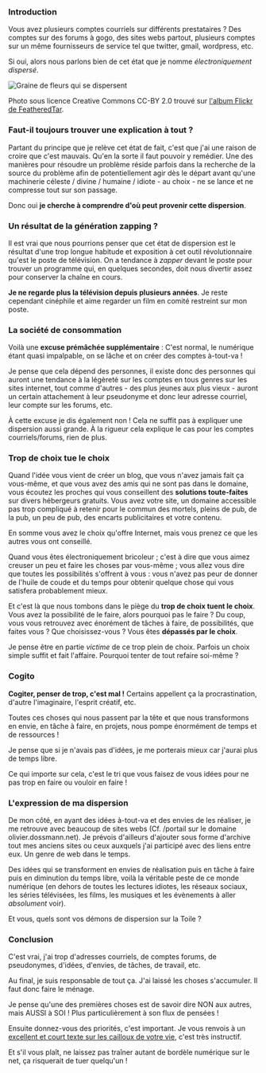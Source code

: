 ### Introduction

Vous avez plusieurs comptes courriels sur différents prestataires ? Des comptes sur des forums à gogo, des sites webs partout, plusieurs comptes sur un même fournisseurs de service tel que twitter, gmail, wordpress, etc.

Si oui, alors nous parlons bien de cet état que je nomme *électroniquement dispersé*.

![Graine de fleurs qui se dispersent](${BLOG_URL}/images/nature/fleurs_disperses.jpg)

Photo sous licence Creative Commons CC-BY 2.0 trouvé sur [l'album Flickr de FeatheredTar](www.flickr.com/photos/featheredtar/2305728728/).

### Faut-il toujours trouver une explication à tout ?

Partant du principe que je relève cet état de fait, c'est que j'ai une raison de croire que c'est mauvais. Qu'en la sorte il faut pouvoir y remédier. Une des manières pour résoudre un problème réside parfois dans la recherche de la source du problème afin de potentiellement agir dès le départ avant qu'une machinerie céleste / divine / humaine / idiote - au choix - ne se lance et ne compresse tout sur son passage.

Donc oui **je cherche à comprendre d'où peut provenir cette dispersion**.

### Un résultat de la génération zapping ?

Il est vrai que nous pourrions penser que cet état de dispersion est le résultat d'une trop longue habitude et exposition à cet outil révolutionnaire qu'est le poste de télévision. On a tendance à *zapper* devant le poste pour trouver un programme qui, en quelques secondes, doit nous divertir assez pour conserver la chaîne en cours.

**Je ne regarde plus la télévision depuis plusieurs années**. Je reste cependant cinéphile et aime regarder un film en comité restreint sur mon poste.

### La société de consommation

Voilà une **excuse prémâchée supplémentaire** : C'est normal, le numérique étant quasi impalpable, on se lâche et on créer des comptes à-tout-va !

Je pense que cela dépend des personnes, il existe donc des personnes qui auront une tendance à la légèreté sur les comptes en tous genres sur les sites internet, tout comme d'autres - des plus jeunes aux plus vieux - auront un certain attachement à leur pseudonyme et donc leur adresse courriel, leur compte sur les forums, etc.

À cette excuse je dis également non ! Cela ne suffit pas à expliquer une dispersion aussi grande. À la rigueur cela explique le cas pour les comptes courriels/forums, rien de plus.

### Trop de choix tue le choix

Quand l'idée vous vient de créer un blog, que vous n'avez jamais fait ça vous-même, et que vous avez des amis qui ne sont pas dans le domaine, vous écoutez les proches qui vous conseillent des **solutions toute-faites** sur divers hébergeurs gratuits. Vous avez votre site, un domaine accessible pas trop compliqué à retenir pour le commun des mortels, pleins de pub, de la pub, un peu de pub, des encarts publicitaires et votre contenu.

En somme vous avez le choix qu'offre Internet, mais vous prenez ce que les autres vous ont conseillé.

Quand vous êtes électroniquement bricoleur ; c'est à dire que vous aimez creuser un peu et faire les choses par vous-même ; vous allez vous dire que toutes les possibilités s'offrent à vous : vous n'avez pas peur de donner de l'huile de coude et du temps pour obtenir quelque chose qui vous satisfera probablement mieux.

Et c'est là que nous tombons dans le piège du **trop de choix tuent le choix**. Vous avez la possibilité de le faire, alors pourquoi pas le faire ? Du coup, vous vous retrouvez avec énorément de tâches à faire, de possibilités, que faites vous ? Que choisissez-vous ? Vous êtes **dépassés par le choix**.

Je pense être en partie *victime* de ce trop plein de choix. Parfois un choix simple suffit et fait l'affaire. Pourquoi tenter de tout refaire soi-même ?

### Cogito

**Cogiter, penser de trop, c'est mal !** Certains appellent ça la procrastination, d'autre l'imaginaire, l'esprit créatif, etc.

Toutes ces choses qui nous passent par la tête et que nous transformons en envie, en tâche à faire, en projets, nous pompe énormément de temps et de ressources !

Je pense que si je n'avais pas d'idées, je me porterais mieux car j'aurai plus de temps libre.

Ce qui importe sur cela, c'est le tri que vous faisez de vous idées pour ne pas trop en faire ou vouloir en faire !

### L'expression de ma dispersion

De mon côté, en ayant des idées à-tout-va et des envies de les réaliser, je me retrouve avec beaucoup de sites webs (Cf. /portail sur le domaine olivier.dossmann.net). Je prévois d'ailleurs d'ajouter sous forme d'archive tout mes anciens sites ou ceux auxquels j'ai participé avec des liens entre eux. Un genre de web dans le temps.

Des idées qui se transforment en envies de réalisation puis en tâche à faire puis en diminution du temps libre, voilà la véritable peste de ce monde numérique (en dehors de toutes les lectures idiotes, les réseaux sociaux, les séries télévisées, les films, les musiques et les évènements à aller *absolument* voir).

Et vous, quels sont vos démons de dispersion sur la Toile ?

### Conclusion

C'est vrai, j'ai trop d'adresses courriels, de comptes forums, de pseudonymes, d'idées, d'envies, de tâches, de travail, etc.

Au final, je suis responsable de tout ça. J'ai laissé les choses s'accumuler. Il faut donc faire le ménage.

Je pense qu'une des premières choses est de savoir dire NON aux autres, mais AUSSI à SOI ! Plus particulièrement à son flux de pensées !

Ensuite donnez-vous des priorités, c'est important. Je vous renvois à un [excellent et court texte sur les cailloux de votre vie](http://www.stignace.net/recherchedetextes/cadretextes/lesgroscailloux.htm), c'est très instructif.

Et s'il vous plaît, ne laissez pas traîner autant de bordèle numérique sur le net, ça risquerait de tuer quelqu'un !

